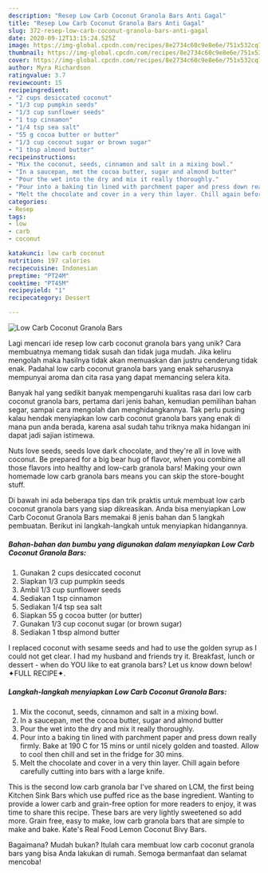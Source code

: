 ```yaml
---
description: "Resep Low Carb Coconut Granola Bars Anti Gagal"
title: "Resep Low Carb Coconut Granola Bars Anti Gagal"
slug: 372-resep-low-carb-coconut-granola-bars-anti-gagal
date: 2020-09-12T13:15:24.525Z
image: https://img-global.cpcdn.com/recipes/8e2734c60c9e8e6e/751x532cq70/low-carb-coconut-granola-bars-recipe-main-photo.jpg
thumbnail: https://img-global.cpcdn.com/recipes/8e2734c60c9e8e6e/751x532cq70/low-carb-coconut-granola-bars-recipe-main-photo.jpg
cover: https://img-global.cpcdn.com/recipes/8e2734c60c9e8e6e/751x532cq70/low-carb-coconut-granola-bars-recipe-main-photo.jpg
author: Myra Richardson
ratingvalue: 3.7
reviewcount: 15
recipeingredient:
- "2 cups desiccated coconut"
- "1/3 cup pumpkin seeds"
- "1/3 cup sunflower seeds"
- "1 tsp cinnamon"
- "1/4 tsp sea salt"
- "55 g cocoa butter or butter"
- "1/3 cup coconut sugar or brown sugar"
- "1 tbsp almond butter"
recipeinstructions:
- "Mix the coconut, seeds, cinnamon and salt in a mixing bowl."
- "In a saucepan, met the cocoa butter, sugar and almond butter"
- "Pour the wet into the dry and mix it really thoroughly."
- "Pour into a baking tin lined with parchment paper and press down really firmly. Bake at 190 C for 15 mins or until nicely golden and toasted. Allow to cool then chill and set in the fridge for 30 mins."
- "Melt the chocolate and cover in a very thin layer. Chill again before carefully cutting into bars with a large knife."
categories:
- Resep
tags:
- low
- carb
- coconut

katakunci: low carb coconut 
nutrition: 197 calories
recipecuisine: Indonesian
preptime: "PT24M"
cooktime: "PT45M"
recipeyield: "1"
recipecategory: Dessert

---
```



![Low Carb Coconut Granola Bars](https://img-global.cpcdn.com/recipes/8e2734c60c9e8e6e/751x532cq70/low-carb-coconut-granola-bars-recipe-main-photo.jpg)

Lagi mencari ide resep low carb coconut granola bars yang unik? Cara membuatnya memang tidak susah dan tidak juga mudah. Jika keliru mengolah maka hasilnya tidak akan memuaskan dan justru cenderung tidak enak. Padahal low carb coconut granola bars yang enak seharusnya mempunyai aroma dan cita rasa yang dapat memancing selera kita.

Banyak hal yang sedikit banyak mempengaruhi kualitas rasa dari low carb coconut granola bars, pertama dari jenis bahan, kemudian pemilihan bahan segar, sampai cara mengolah dan menghidangkannya. Tak perlu pusing kalau hendak menyiapkan low carb coconut granola bars yang enak di mana pun anda berada, karena asal sudah tahu triknya maka hidangan ini dapat jadi sajian istimewa.

Nuts love seeds, seeds love dark chocolate, and they&#39;re all in love with coconut. Be prepared for a big bear hug of flavor, when you combine all those flavors into healthy and low-carb granola bars! Making your own homemade low carb granola bars means you can skip the store-bought stuff.


Di bawah ini ada beberapa tips dan trik praktis untuk membuat low carb coconut granola bars yang siap dikreasikan. Anda bisa menyiapkan Low Carb Coconut Granola Bars memakai 8 jenis bahan dan 5 langkah pembuatan. Berikut ini langkah-langkah untuk menyiapkan hidangannya.

<!--inarticleads1-->

##### Bahan-bahan dan bumbu yang digunakan dalam menyiapkan Low Carb Coconut Granola Bars:

1. Gunakan 2 cups desiccated coconut
1. Siapkan 1/3 cup pumpkin seeds
1. Ambil 1/3 cup sunflower seeds
1. Sediakan 1 tsp cinnamon
1. Sediakan 1/4 tsp sea salt
1. Siapkan 55 g cocoa butter (or butter)
1. Gunakan 1/3 cup coconut sugar (or brown sugar)
1. Sediakan 1 tbsp almond butter


I replaced coconut with sesame seeds and had to use the golden syrup as I could not get clear. I had my husband and friends try it. Breakfast, lunch or dessert - when do YOU like to eat granola bars? Let us know down below! ✦FULL RECIPE✦. 

<!--inarticleads2-->

##### Langkah-langkah menyiapkan Low Carb Coconut Granola Bars:

1. Mix the coconut, seeds, cinnamon and salt in a mixing bowl.
1. In a saucepan, met the cocoa butter, sugar and almond butter
1. Pour the wet into the dry and mix it really thoroughly.
1. Pour into a baking tin lined with parchment paper and press down really firmly. Bake at 190 C for 15 mins or until nicely golden and toasted. Allow to cool then chill and set in the fridge for 30 mins.
1. Melt the chocolate and cover in a very thin layer. Chill again before carefully cutting into bars with a large knife.


This is the second low carb granola bar I&#39;ve shared on LCM, the first being Kitchen Sink Bars which use puffed rice as the base ingredient. Wanting to provide a lower carb and grain-free option for more readers to enjoy, it was time to share this recipe. These bars are very lightly sweetened so add more. Grain free, easy to make, low carb granola bars that are simple to make and bake. Kate&#39;s Real Food Lemon Coconut Bivy Bars. 

Bagaimana? Mudah bukan? Itulah cara membuat low carb coconut granola bars yang bisa Anda lakukan di rumah. Semoga bermanfaat dan selamat mencoba!
